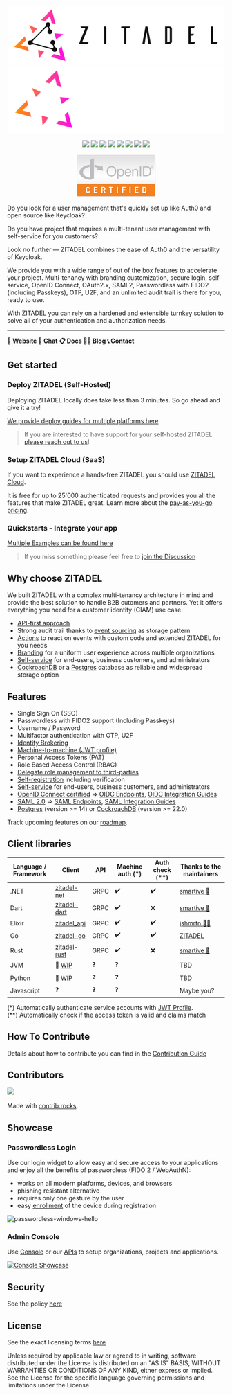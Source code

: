 <p align="center">
    <img src="./docs/static/logos/zitadel-logo-dark@2x.png#gh-light-mode-only" alt="Zitadel Logo" max-height="200px" width="auto" />
    <img src="./docs/static/logos/zitadel-logo-light@2x.png#gh-dark-mode-only" alt="Zitadel Logo" max-height="200px" width="auto" />
</p>

<p align="center">
    <a href="https://github.com/zitadel/zitadel/graphs/contributors" alt="Release">
        <img src="https://badgen.net/github/contributors/zitadel/zitadel" /></a>
    <a href="https://github.com/semantic-release/semantic-release" alt="semantic-release">
        <img src="https://img.shields.io/badge/%20%20%F0%9F%93%A6%F0%9F%9A%80-semantic--release-e10079.svg" /></a>
    <a href="https://github.com/zitadel/zitadel/actions" alt="ZITADEL Release">
        <img src="https://github.com/zitadel/zitadel/actions/workflows/zitadel.yml/badge.svg" /></a>
    <a href="https://github.com/zitadel/zitadel/blob/main/LICENSE" alt="License">
        <img src="https://badgen.net/github/license/zitadel/zitadel/" /></a>
    <a href="https://github.com/zitadel/zitadel/releases" alt="Release">
        <img src="https://badgen.net/github/release/zitadel/zitadel/stable" /></a>
    <a href="https://goreportcard.com/report/github.com/zitadel/zitadel" alt="Go Report Card">
        <img src="https://goreportcard.com/badge/github.com/zitadel/zitadel" /></a>
    <a href="https://codecov.io/gh/zitadel/zitadel" alt="Code Coverage">
        <img src="https://codecov.io/gh/zitadel/zitadel/branch/main/graph/badge.svg" /></a>
    <a href="https://discord.gg/erh5Brh7jE" alt="Discord Chat">
        <img src="https://badgen.net/discord/online-members/erh5Brh7jE" /></a>
</p>

<p align="center">
    <a href="https://openid.net/certification/#OPs" alt="OpenID Connect Certified">
        <img src="./docs/static/logos/oidc-cert.png" /></a>
</p>

Do you look for a user management that's quickly set up like Auth0 and open source like Keycloak?

Do you have project that requires a multi-tenant user management with self-service for you customers?

Look no further — ZITADEL combines the ease of Auth0 and the versatility of Keycloak.

We provide you with a wide range of out of the box features to accelerate your project. Multi-tenancy with branding customization, secure login, self-service, OpenID Connect, OAuth2.x, SAML2, Passwordless with FIDO2 (including Passkeys), OTP, U2F, and an unlimited audit trail is there for you, ready to use.

With ZITADEL you can rely on a hardened and extensible turnkey solution to solve all of your authentication and authorization needs.

---

**[🏡 Website](https://zitadel.com) [💬 Chat](https://zitadel.com/chat) [📋 Docs](https://docs.zitadel.com/) [🧑‍💻 Blog](https://zitadel.com/blog) [📞 Contact](https://zitadel.com/contact/)**

## Get started

### Deploy ZITADEL (Self-Hosted)

Deploying ZITADEL locally does take less than 3 minutes. So go ahead and give it a try!

[We provide deploy guides for multiple platforms here](https://docs.zitadel.com/docs/guides/deploy/overview)

> If you are interested to have support for your self-hosted ZITADEL [please reach out to us](https://zitadel.com/contact)!

### Setup ZITADEL Cloud (SaaS)

If you want to experience a hands-free ZITADEL you should use [ZITADEL Cloud](https://zitadel.cloud).

It is free for up to 25'000 authenticated requests and provides you all the features that make ZITADEL great. Learn more about the [pay-as-you-go pricing](https://zitadel.com/pricing).

### Quickstarts - Integrate your app

[Multiple Examples can be found here](https://docs.zitadel.com/docs/examples/introduction)

> If you miss something please feel free to [join the Discussion](https://github.com/zitadel/zitadel/discussions/1717)

## Why choose ZITADEL

We built ZITADEL with a complex multi-tenancy architecture in mind and provide the best solution to handle B2B cutomers and partners.
Yet it offers everything you need for a customer identity (CIAM) use case.

- [API-first approach](https://docs.zitadel.com/docs/apis/introduction)
- Strong audit trail thanks to [event sourcing](https://docs.zitadel.com/docs/concepts/eventstore/overview) as storage pattern
- [Actions](https://docs.zitadel.com/docs/concepts/features/actions) to react on events with custom code and extended ZITADEL for you needs
- [Branding](https://docs.zitadel.com/docs/guides/manage/customize/branding) for a uniform user experience across multiple organizations
- [Self-service](https://docs.zitadel.com/docs/concepts/features/selfservice) for end-users, business customers, and administrators
- [CockroachDB](https://www.cockroachlabs.com/) or a [Postgres](https://www.postgresql.org/) database as reliable and widespread storage option

## Features

- Single Sign On (SSO)
- Passwordless with FIDO2 support (Including Passkeys)
- Username / Password
- Multifactor authentication with OTP, U2F
- [Identity Brokering](https://docs.zitadel.com/docs/guides/integrate/identity-brokering)
- [Machine-to-machine (JWT profile)](https://docs.zitadel.com/docs/guides/integrate/serviceusers)
- Personal Access Tokens (PAT)
- Role Based Access Control (RBAC)
- [Delegate role management to third-parties](https://docs.zitadel.com/docs/guides/manage/console/projects)
- [Self-registration](https://docs.zitadel.com/docs/concepts/features/selfservice#registration) including verification
- [Self-service](https://docs.zitadel.com/docs/concepts/features/selfservice) for end-users, business customers, and administrators
- [OpenID Connect certified](https://openid.net/certification/#OPs) => [OIDC Endpoints](https://docs.zitadel.com/docs/apis/openidoauth/endpoints),  [OIDC Integration Guides](https://docs.zitadel.com/docs/guides/integrate/auth0-oidc)
- [SAML 2.0](http://docs.oasis-open.org/security/saml/Post2.0/sstc-saml-tech-overview-2.0.html) => [SAML Endpoints](https://docs.zitadel.com/docs/apis/saml/endpoints), [SAML Integration Guides](https://docs.zitadel.com/docs/guides/integrate/auth0-saml)
- [Postgres](https://docs.zitadel.com/docs/guides/manage/self-hosted/database#postgres) (version >= 14) or [CockroachDB](https://docs.zitadel.com/docs/guides/manage/self-hosted/database#cockroach) (version >= 22.0)

Track upcoming features on our [roadmap](https://zitadel.com/roadmap).

## Client libraries

| Language / Framework | Client | API | Machine auth (\*) | Auth check (\*\*) | Thanks to the maintainers |
|----------|--------|--------------|----------|---------|---------------------------|
| .NET     | [zitadel-net](https://github.com/smartive/zitadel-net) | GRPC | ✔️ | ✔️ | [smartive 👑](https://github.com/smartive/) |
| Dart     | [zitadel-dart](https://github.com/smartive/zitadel-dart) | GRPC | ✔️ | ❌ | [smartive 👑](https://github.com/smartive/) |
| Elixir   | [zitadel_api](https://github.com/jshmrtn/zitadel_api) | GRPC | ✔️ | ✔️ | [jshmrtn 🙏🏻](https://github.com/jshmrtn) |
| Go       | [zitadel-go](https://github.com/zitadel/zitadel-go) | GRPC | ✔️ | ✔️ | [ZITADEL](https://github.com/zitadel/) |
| Rust     | [zitadel-rust](https://crates.io/crates/zitadel) | GRPC | ✔️ | ❌ | [smartive 👑](https://github.com/smartive/) |
| JVM      | 🚧 [WIP](https://github.com/zitadel/zitadel/discussions/3650) | ❓ | ❓ | | TBD |
| Python   | 🚧 [WIP](https://github.com/zitadel/zitadel/issues/3675) | ❓ | ❓ | | TBD |
| Javascript | ❓ | ❓ | ❓ | | Maybe you? |

(\*) Automatically authenticate service accounts with [JWT Profile](https://docs.zitadel.com/docs/apis/openidoauth/grant-types#json-web-token-jwt-profile).  
(\*\*) Automatically check if the access token is valid and claims match

## How To Contribute

Details about how to contribute you can find in the [Contribution Guide](./CONTRIBUTING.md)

## Contributors

<a href="https://github.com/zitadel/zitadel/graphs/contributors">
  <img src="https://contrib.rocks/image?repo=zitadel/zitadel" />
</a>

Made with [contrib.rocks](https://contrib.rocks).

## Showcase

### Passwordless Login

Use our login widget to allow easy and secure access to your applications and enjoy all the benefits of passwordless (FIDO 2 / WebAuthN):

- works on all modern platforms, devices, and browsers
- phishing resistant alternative
- requires only one gesture by the user
- easy [enrollment](https://docs.zitadel.com/docs/manuals/user-profile) of the device during registration

![passwordless-windows-hello](https://user-images.githubusercontent.com/1366906/118765435-5d419780-b87b-11eb-95bf-55140119c0d8.gif)

### Admin Console

Use [Console](https://docs.zitadel.com/docs/manuals/introduction) or our [APIs](https://docs.zitadel.com/docs/apis/introduction) to setup organizations, projects and applications.

[![Console Showcase](http://img.youtube.com/vi/RPpHktAcCtk/0.jpg)](http://www.youtube.com/watch?v=RPpHktAcCtk "Console Showcase")

## Security

See the policy [here](./SECURITY.md)

## License

See the exact licensing terms [here](./LICENSE)

Unless required by applicable law or agreed to in writing, software distributed under the License is distributed on an "AS IS" BASIS, WITHOUT WARRANTIES OR CONDITIONS OF ANY KIND, either express or implied. See the License for the specific language governing permissions and limitations under the License.
